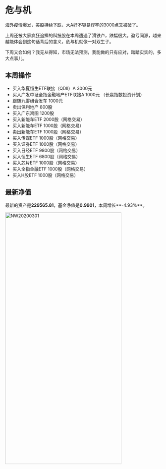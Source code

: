 # 危与机

海外疫情爆发，美股持续下跌，大A好不容易焊牢的3000点又被破了。

上周还被大家疯狂追捧的科技股在本周遭遇了滑铁卢，跌幅很大。盈亏同源，越来越能体会到这句话背后的含义，危与机就像一对双生子。

下周又会如何？我无从得知，市场无法预测，我能做的只有应对，踏踏实实的，多大点事儿。

## 本周操作
- 买入华夏恒生ETF联接（QDII）A 3000元
- 买入广发中证全指金融地产ETF联接A 1000元 （长赢指数投资计划）
- 跟随九雾组合发车 1000元
- 卖出保利地产 800股
- 买入广东鸿图 1200股
- 买入新能车ETF 2000股（网格交易）
- 买入新能车ETF 1000股（网格交易）
- 卖出新能车ETF 1000股（网格交易）
- 买入传媒ETF 1000股（网格交易）
- 买入证券ETF 1000股（网格交易）
- 买入日经ETF 9800股（网格交易）
- 买入恒生ETF 6800股（网格交易）
- 买入芯片ETF 1000股（网格交易）
- 买入全指金融ETF 1000股（网格交易）
- 买入H股ETF 1000股（网格交易）

## 最新净值

最新的资产是**229565.81**，基金净值是**0.9901**，本周增长**-4.93%**。

 <img src="./_images/investment/NW20200301.PNG" width="375" height="812" alt="NW20200301" align="center"/>